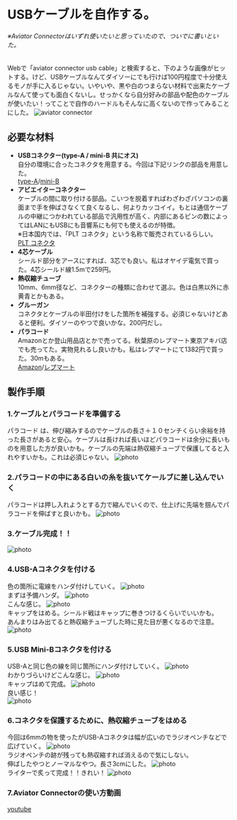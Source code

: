 # USBケーブルを自作する。
###### ※Aviator Connectorはいずれ使いたいと思っていたので、ついでに書いといた。

Webで「aviator connector usb cable」と検索すると、下のような画像がヒットする。けど、USBケーブルなんてダイソーにでも行けば100円程度で十分使えるモノが手に入るじゃない。いやいや、黒や白のつまらない材料で出来たケーブルなんて使っても面白くないし。せっかくなら自分好みの部品や配色のケーブルが使いたい！ってことで自作のハードルもそんなに高くないので作ってみることにした。
![aviator connector](https://github.com/OKADA1919/memo/blob/master/images/diy_usbcable/cable1.png?raw=true)

## 必要な材料
- **USBコネクター(type-A / mini-B 共にオス)**  
自分の環境に合ったコネクタを用意する。今回は下記リンクの部品を用意した。  
[type-A](http://akizukidenshi.com/catalog/g/gC-07664/)/[mini-B](https://www.mouser.jp/ProductDetail/TE-Connectivity/1734205-1?qs=o4qE4s2E%252BcwHLCQYxSm%252B8w%3D%3D)
- **アビエイターコネクター**  
ケーブルの間に取り付ける部品。こいつを脱着すればわざわざパソコンの裏面まで手を伸ばさなくて良くなるし、何よりカッコイイ。もとは通信ケーブルの中継につかわれている部品で汎用性が高く、内部にあるピンの数によってはLANにもUSBにも音響系にも何でも使えるのが特徴。  
※日本国内では、「PLT コネクタ」という名称で販売されているらしい。  
[PLT コネクタ](https://jp.misumi-ec.com/vona2/detail/110500032770/)
- **4芯ケーブル**  
シールド部分をアースにすれば、3芯でも良い。私はオヤイデ電気で買った。4芯シールド線1.5mで259円。
- **熱収縮チューブ**  
10mm、6mm径など、コネクターの種類に合わせて選ぶ。色は白黒以外に赤黄青とかもある。
- **グルーガン**  
コネクタとケーブルの半田付けをした箇所を補強する。必須じゃないけどあると便利。ダイソーのやつで良いかな。200円だし。
- **パラコード**  
Amazonとか登山用品店とかで売ってる。秋葉原のレプマート東京アキバ店でも売ってた。実物見れるし良いかも。私はレプマートにて1382円で買った。30mもある。  
[Amazon](https://www.amazon.co.jp/gp/product/B075D9JTPF/ref=oh_aui_search_detailpage?ie=UTF8&th=1&psc=1)/[レプマート](https://repmart.jp/user_data/repmart-tokyo-akiba.php)
## 製作手順
### 1.ケーブルとパラコードを準備する  
パラコード は、伸び縮みするのでケーブルの長さ＋１０センチくらい余裕を持った長さがあると安心。ケーブルは長ければ長いほどパラコードは余分に長いものを用意した方が良いかも。ケーブルの先端は熱収縮チューブで保護してると入れやすいかも。これは必須じゃない。
![photo](https://github.com/OKADA1919/memo/blob/master/images/diy_usbcable/cable2.jpeg?raw=true)
### 2.パラコードの中にある白いの糸を抜いてケールブに差し込んでいく  
パラコードは押し入れようとする力で縮んでいくので、仕上げに先端を掴んでパラコードを伸ばすと良いかも。
![photo](https://github.com/OKADA1919/memo/blob/master/images/diy_usbcable/cable3.jpeg?raw=true)
### 3.ケーブル完成！！
![photo](https://github.com/OKADA1919/memo/blob/master/images/diy_usbcable/cable4.jpeg?raw=true)
### 4.USB-Aコネクタを付ける  
色の箇所に電線をハンダ付けしていく。
![photo](https://github.com/OKADA1919/memo/blob/master/images/diy_usbcable/cable5.jpeg?raw=true)  
まずは予備ハンダ。
![photo](https://github.com/OKADA1919/memo/blob/master/images/diy_usbcable/cable6.jpeg?raw=true)  
こんな感じ。
![photo](https://github.com/OKADA1919/memo/blob/master/images/diy_usbcable/cable7.jpeg?raw=true)  
キャップをはめる。シールド戦はキャップに巻きつけるくらいでいいかも。  
あんまりはみ出てると熱収縮チューブした時に見た目が悪くなるので注意。
![photo](https://github.com/OKADA1919/memo/blob/master/images/diy_usbcable/cable8.jpeg?raw=true)  
### 5.USB Mini-Bコネクタを付ける  
USB-Aと同じ色の線を同じ箇所にハンダ付けしていく。
![photo](https://github.com/OKADA1919/memo/blob/master/images/diy_usbcable/cable9.jpeg?raw=true)  
わかりづらいけどこんな感じ。
![photo](https://github.com/OKADA1919/memo/blob/master/images/diy_usbcable/cable10.jpeg?raw=true)  
キャップはめて完成。
![photo](https://github.com/OKADA1919/memo/blob/master/images/diy_usbcable/cable11.jpeg?raw=true)   
良い感じ！  
![photo](https://github.com/OKADA1919/memo/blob/master/images/diy_usbcable/cable12.jpeg?raw=true)  
### 6.コネクタを保護するために、熱収縮チューブをはめる
今回は6mmの物を使ったがUSB-Aコネクタは幅が広いのでラジオペンチなどで広げていく。
![photo](https://github.com/OKADA1919/memo/blob/master/images/diy_usbcable/cable13.jpeg?raw=true)  
ラジオペンチの跡が残っても熱収縮すれば消えるので気にしない。  
伸ばしたやつとノーマルなやつ。長さ3cmにした。
![photo](https://github.com/OKADA1919/memo/blob/master/images/diy_usbcable/cable14.jpeg?raw=true)  
ライターで炙って完成！！きれい！
![photo](https://github.com/OKADA1919/memo/blob/master/images/diy_usbcable/cable15.jpeg?raw=true)

### 7.Aviator Connectorの使い方動画
[youtube](https://www.youtube.com/watch?v=fYRHLyW6Mvs)
